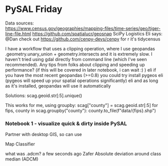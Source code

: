 # PySAL Friday 

Data sources:  
https://www.census.gov/geographies/mapping-files/time-series/geo/tiger-line-file.html
https://github.com/spatialucr/geosnap 
SciPy Logistics Eli says: @Dan check out https://github.com/cenpy-devs/cenpy
for r it's tidycensus 

I have a workflow that uses a clipping operation, where I use geopandas .geometry.unary_union + geometry.intersects and it is extremely slow. I haven't tried using gdal directly from command line (which I've seen recommended). Any tips from folks about clipping and speeding up performance? (if this will be covered in later notebook, i can wait :) )
eli if you have the most recent geopandas (>=0.8) you could try install pygeos
eli (pygeos will speed up your spatial operations significantly)
eli and as long as it's installed, geopandas will use it automatically

Solutions: 
scag.geoid.str[:5].unique()

This works for me, using groupby:
scag["county"] = scag.geoid.str[:5]
for fips, county in scag.groupby("county"):
county.to_file(f"data/{fips}.shp")

### Notebook 1 - visualize quick & dirty inside PySAL  
 Partner with desktop GIS, so can use 
 
 Map Classifier
 
 what was .adcm?
a few seconds ago
Zafer
Absolute deviation around class median (ADCM)

